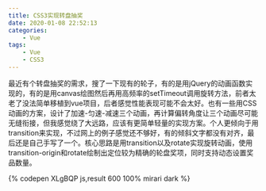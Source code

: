 ```yaml
---
title: CSS3实现转盘抽奖
date: 2020-01-08 22:52:13
categories:
    - Vue
tags:
    - Vue
    - CSS3
---
```

最近有个转盘抽奖的需求，搜了一下现有的轮子，有的是用jQuery的动画函数实现的，有的是用canvas绘图然后再用高频率的setTimeout调用旋转方法，前者太老了没法简单移植到vue项目，后者感觉性能表现可能不会太好。也有一些用CSS动画的方案，设计了加速-匀速-减速三个动画，再计算偏转角度让三个动画尽可能无缝衔接，但我感觉绕了大远路，应该有更简单轻量的实现方案。个人更倾向于用transition来实现，不过网上的例子感觉还不够好，有的倾斜文字都没有对齐，最后还是自己手写了一个。核心思路是用transition以及rotate实现旋转动画，使用transition-origin和rotate绘制出定位较为精确的轮盘奖项，同时支持动态设置奖品数量。

{% codepen XLgBQP js,result 600 100% mirari dark %}
